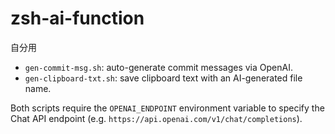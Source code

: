 # zsh-ai-function

自分用

- `gen-commit-msg.sh`: auto-generate commit messages via OpenAI.
- `gen-clipboard-txt.sh`: save clipboard text with an AI-generated file name.

Both scripts require the `OPENAI_ENDPOINT` environment variable to specify the
Chat API endpoint (e.g. `https://api.openai.com/v1/chat/completions`).
